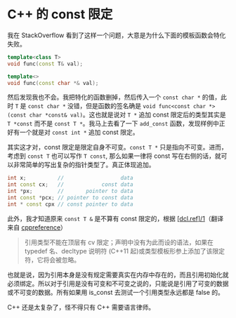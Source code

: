 <!---
tags = ["C++"]
--->

# C++ 的 const 限定

我在 StackOverflow 看到了这样一个问题，大意是为什么下面的模板函数会特化失败。

```cpp
template<class T>
void func(const T& val);

template<>
void func(const char *& val);
```

然后发现我也不会。我把特化的函数删掉，然后传入一个 `const char *` 的值，此时 `T` 是 `const char *` 没错，但是函数的签名确是 `void func<const char *>(const char *const& val)`。这也就是说对 `T *` 追加 const 限定后的类型其实是 `T *const` 而不是 `const T *`。我马上去看了一下 `add_const` 函数，发现样例中正好有一个就是对 `const int *` 追加 const 限定。

其实这才对，const 限定是限定自身不可变。`const T *` 只是指向不可变。进而，考虑到 `const T` 也可以写作 `T const`, 那么如果一律将 const 写在右侧的话，就可以非常简单的写出复杂的指针类型了。真正体现追加。

```cpp
int x;          //                  data
int const cx;   //            const data
int *px;        //       pointer to data
int const *pcx; // pointer to const data
int * const cpx // const pointer to data
```

此外，我才知道原来 `const T &` 是不算有 const 限定的，根据 [[dcl.ref]/1](https://timsong-cpp.github.io/cppwp/dcl.ref#1)（翻译来自 [cppreference](https://zh.cppreference.com/w/cpp/language/reference)）

> 引用类型不能在顶层有 cv 限定；声明中没有为此而设的语法，如果在 typedef 名、decltype 说明符 (C++11 起)或类型模板形参上添加了该限定符，它将会被忽略。

也就是说，因为引用本身是没有规定需要真实在内存中存在的，而且引用初始化就必须绑定。所以对于引用是没有可变和不可变之说的，只能说是引用了可变的数据或不可变的数据。所有如果用 is_const 去测试一个引用类型永远都是 false 的。

C++ 还是太复杂了，怪不得只有 C++ 需要语言律师。
